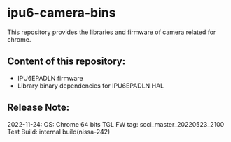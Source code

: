 # ipu6-camera-bins

This repository provides the libraries and firmware of camera related for chrome.

## Content of this repository:
* IPU6EPADLN firmware
* Library binary dependencies for IPU6EPADLN HAL

## Release Note:
2022-11-24:
OS:           Chrome 64 bits
TGL FW tag:   scci_master_20220523_2100
Test Build:   internal build(nissa-242)
